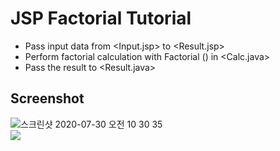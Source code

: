 # JSP Factorial Tutorial
- Pass input data from <Input.jsp> to <Result.jsp>  
- Perform factorial calculation with Factorial () in <Calc.java>  
- Pass the result to <Result.java>  

## Screenshot
![스크린샷 2020-07-30 오전 10 30 35](https://user-images.githubusercontent.com/42952244/88870396-38c6f100-d250-11ea-92c5-cc6f6c9fff8a.png)
<br>
![](https://user-images.githubusercontent.com/42952244/88870321-06b58f00-d250-11ea-987b-261f8b7e8aff.png)
